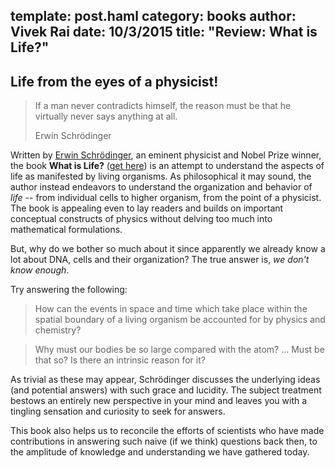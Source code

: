 template: post.haml
category: books
author: Vivek Rai
date: 10/3/2015
title: "Review: What is Life?"
---
Life from the eyes of a physicist!
---

> If a man never contradicts himself, the reason must be that he virtually
> never says anything at all.
>
> Erwin Schrödinger

Written by [Erwin
Schrödinger](https://en.wikipedia.org/wiki/Erwin_Schr%C3%B6dinger), an eminent
physicist and Nobel Prize winner, the book **What is Life?** ([get
here](http://whatislife.stanford.edu/LoCo_files/What-is-Life.pdf)) is an attempt
to understand the aspects of life as manifested by living organisms. As
philosophical it may sound, the author instead endeavors to understand the
organization and behavior of *life* -- from individual cells to higher organism,
from the point of a physicist. The book is appealing even to lay readers and
builds on important conceptual constructs of physics without delving too much
into mathematical formulations.

But, why do we bother so much about it since apparently we already know a lot
about DNA, cells and their organization? The true answer is, *we don't know
enough*.

Try answering the following:

> How can the events in space and time which take place within the spatial
> boundary of a living organism be accounted for by physics and chemistry?

> Why must our bodies be so large compared with the atom? ... Must be that so?
> Is there an intrinsic reason for it?

As trivial as these may appear, Schrödinger discusses the underlying ideas
(and potential answers) with such grace and lucidity. The subject treatment
bestows an entirely new perspective in your mind and leaves you with a tingling
sensation and curiosity to seek for answers.

This book also helps us to reconcile the efforts of scientists who have made
contributions in answering such naive (if we think) questions back then, to the
amplitude of knowledge and understanding we have gathered today.
